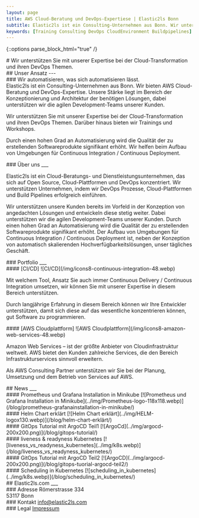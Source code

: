 ```yaml
---
layout: page
title: AWS Cloud-Beratung und DevOps-Expertiese | Elastic2ls Bonn
subtitle: Elastic2ls ist ein Consulting-Unternehmen aus Bonn. Wir unterstützen Sie mit unserer Expertise bei der Cloud-Tranformationen und ihren DevOps Themen.
keywords: [Training Consulting DevOps CloudEnvironment Buildpipelines]
---
```

{::options parse_block_html="true" /}


<!--- SLIDER -->
<div class="slider">
<!-- SLIDER BG IMAGE -->
<div class="carousel">
# Wir unterstützen Sie mit unserer Expertise bei der Cloud-Transformation und ihren DevOps Themen.
</div>


</div>
<!--- SLIDER -->

<!--- GRID -->
<div class="grid">

<!--- - GRID CONTENT APPROACH    -->
<div class="grid-content-approach">
## Unser Ansatz
---
<div class="col-sm-12 col-md-6">
### Wir automatisieren, was sich automatisieren lässt.
</div>
<div class="col-sm-12 col-md-6">
Elastic2ls ist ein Consulting-Unternehmen aus Bonn. Wir bieten AWS Cloud-Beratung und DevOps-Expertise. Unsere Stärke liegt im Bereich der Konzeptionierung und Architektur der benötigen Lösungen, dabei unterstützen wir die agilen Development-Teams unserer Kunden.

Wir unterstützen Sie mit unserer Expertise bei der Cloud-Transformation und ihren DevOps Themen. Darüber hinaus bieten wir Trainings und Workshops.

Durch einen hohen Grad an Automatisierung wird die Qualität der zu erstellenden Softwareprodukte signifikant erhöht. Wir helfen beim Aufbau von Umgebungen für Continuous Integration / Continuous Deployment.
</div>
</div>
<!--- - GRID CONTENT APPROACH    -->

<!-- GRID CONTENT ABOUT -->
<div class="grid-content-about">
### Über uns
___



<p class="description">
Elastic2ls ist ein Cloud-Beratungs- und Dienstleistungsunternehmen, das sich auf Open Source, Cloud-Plattformen und DevOps konzentriert. Wir unterstützen Unternehmen, indem wir DevOps Prozesse, Cloud-Plattformen und  Build Pipelines erfolgreich einführen.</p>
<p class="description">
Wir unterstützen unsere Kunden bereits im Vorfeld in der Konzeption von angedachten Lösungen und entwickeln diese stetig weiter. Dabei unterstützen wir die agilen Development-Teams unserer Kunden. Durch einen hohen Grad an Automatisierung wird die Qualität der zu erstellenden Softwareprodukte signifikant erhöht. Der Aufbau von Umgebungen für Continuous Integration / Continuous Deployment ist, neben der Konzeption von automatisch skalierenden Hochverfügbarkeitslösungen, unser tägliches Geschäft.</p>



</div>
<!-- GRID CONTENT ABOUT -->

<!--- GRID CONTENT PORTFOLIO  -->
<div class="grid-content-portfolio">
### Portfolio
___

<div class="col-sm-12 col-md-6">
<div class="boxes flexible portfoliobox">
#### [CI/CD]
![CI/CD](/img/icons8-continuous-integration-48.webp)

Mit welchem Tool, Ansatz Sie auch immer Continuous Delivery / Continuous Integration umsetzen, wir können Sie mit unserer Expertise in diesem Bereich unterstützen.

Durch langjährige Erfahrung in diesem Bereich können wir Ihre Entwickler unterstützen, damit sich diese auf das wesentliche konzentrieren können, gut Software zu programmieren.
</div>
</div>


<div class="col-sm-12 col-md-6">
<div class="boxes flexible portfoliobox">
#### [AWS Cloudplattform]
![AWS Cloudplattform](/img/icons8-amazon-web-services-48.webp)

Amazon Web Services – ist der größte Anbieter von Cloudinfrastruktur weltweit. AWS bietet den Kunden zahlreiche Services, die den Bereich Infrastrukturservices sinnvoll erweitern.

Als AWS Consulting Partner unterstützen wir Sie bei der Planung, Umsetzung und dem Betrieb von Services auf AWS.
</div>
</div>

</div>
<!--- GRID CONTENT PORTFOLIO  -->

<!-- GRID CONTENT NEWS-->
<div class="grid-content-news">
## News
___

<div class="col-sm-8 col-md-4">
<div class="boxes flexible">
#### Prometheus und Grafana Installation in Minikube
[![Prometheus und Grafana Installation in Minikube](../img/Prometheus-logo-118x118.webp)](/blog/prometheus-grafanainstallation-in-minikube/)
</div>
</div>


<div class="col-sm-8 col-md-4">
<div class="boxes flexible">
#### Helm Chart erklärt
[![Helm Chart erklärt](../img/HELM-logox130.webp)](/blog/helm-chart-erklärt/)
</div>
</div>

<div class="col-sm-8 col-md-4">
<div class="boxes flexible">
#### GitOps Tutorial mit ArgoCD Teil1
[![ArgoCd](../img/argocd-200x200.png)](/blog/gitops-tutorial/)
</div>
</div>


</div>
<!-- GRID CONTENT NEWS-->

<!-- GRID CONTENT NEWS2-->
<div class="grid-content-news">


<div class="col-sm-8 col-md-4">
<div class="boxes flexible">
#### liveness  & readyness Kubernetes
[![liveness_vs_readyness_kubernetes](../img/k8s.webp)](/blog/liveness_vs_readyness_kubernetes/)
</div>
</div>


<div class="col-sm-8 col-md-4">
<div class="boxes flexible">
#### GitOps Tutorial mit ArgoCD Teil2
[![ArgoCD](../img/argocd-200x200.png)](/blog/gitops-tuorial-argocd-teil2/)
</div>
</div>

<div class="col-sm-8 col-md-4">
<div class="boxes flexible">
#### Scheduling in Kubernetes
[![scheduling_in_kubernetes](../img/k8s.webp)](/blog/scheduling_in_kubernetes/)
</div>
</div>


</div>
<!-- GRID CONTENT NEWS2-->

<!-- GRID CONTENT KONTAKT-->
<div class="grid-content-contact">
## Elastic2ls.com
___

<div class="workdescription">

<div class="col-sm-8 col-md-4">
<div class="contact">
### Adresse
Römerstrasse 334<br>
53117 Bonn<br>
</div>
</div>

<div class="col-sm-8 col-md-4">
<div class="contact">
### Kontakt
<a href="mailto:info@elastic2ls.com?subject=Kontakt"> info@elastic2ls.com</a>
<br>
</div>
</div>

<div class="col-sm-8 col-md-4">
<div class="contact">
### Legal
<a id="impressum" href="/impressum/">Impressum</a>
</div>
</div>

</div>
<!-- GRID CONTENT KONTAKT-->


<!--- GRID -->
